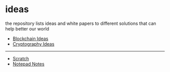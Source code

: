 # ideas
the repository lists ideas and white papers to different solutions that can help better our world 

- [Blockchain Ideas](./blockchain)
- [Cryptography Ideas](./cryptography)


------------------------------------------


- [Scratch](./scratch)
- [Notepad Notes](./notepad)
